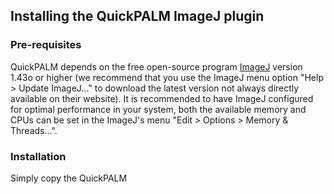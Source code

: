 ## Installing the QuickPALM ImageJ plugin ##

### Pre-requisites ###
QuickPALM depends on the free open-source program [ImageJ](http://rsbweb.nih.gov/ij/) version 1.43o or higher (we recommend that you use the ImageJ menu option "Help > Update ImageJ..." to download the latest version not always directly available on their website). It is recommended to have ImageJ configured for optimal performance in your system, both the available memory and CPUs can be set in the ImageJ's menu "Edit > Options > Memory & Threads...".

### Installation ###
Simply copy the QuickPALM